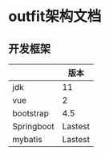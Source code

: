 # outfit架构文档



## 开发框架

|            | 版本    |
| ---------- | ------- |
| jdk        | 11      |
| vue        | 2       |
| bootstrap  | 4.5     |
| Springboot | Lastest |
| mybatis    | Lastest |

